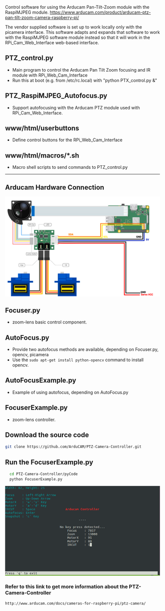 Control software for using the Arducam Pan-Tilt-Zoom module with the RaspiMJPEG module.
https://www.arducam.com/product/arducam-ptz-pan-tilt-zoom-camera-raspberry-pi/

The vendor supplied software is set up to work locally only with the picamera interface.
This software adapts and expands that software to work with the RaspiMJPEG software module instead
so that it will work in the RPi_Cam_Web_Interface web-based interface.

## PTZ_control.py
* Main program to control the Arducam Pan Tilt Zoom focusing and IR module with RPi_Web_Cam_Interface
* Run this at boot (e.g. from /etc/rc.local) with "python PTX_control.py &"

## PTZ_RaspiMJPEG_Autofocus.py
* Support autofocusing with the Arducam PTZ module used with RPi_Cam_Web_Interface.

## www/html/userbuttons
* Define control buttons for the RPi_Web_Cam_Interface

## www/html/macros/*.sh
* Macro shell scripts to send commands to PTZ_control.py

-------
## Arducam Hardware Connection
![Alt text](https://github.com/ArduCAM/PTZ-Camera-Controller/blob/master/data/HardwareConnection.png)
## Focuser.py
* zoom-lens basic control component.

## AutoFocus.py
* Provide two autofocus methods are available, depending on Focuser.py, opencv, picamera
* Use the `sudo apt-get install python-opencv` command to install opencv.

## AutoFocusExample.py
* Example of using autofocus, depending on AutoFocus.py

## FocuserExample.py
* zoom-lens controller.

## Download the source code 
```bash
git clone https://github.com/ArduCAM/PTZ-Camera-Controller.git
```
## Run the FocuserExample.py
```bash
  cd PTZ-Camera-Controller/pyCode
  python FocuserExample.py
```

![Alt text](https://github.com/ArduCAM/PTZ-Camera-Controller/blob/master/data/Arducam%20Controller.png)

### Refer to this link to get more information about the PTZ-Camera-Controller
```bash
http://www.arducam.com/docs/cameras-for-raspberry-pi/ptz-camera/
```
